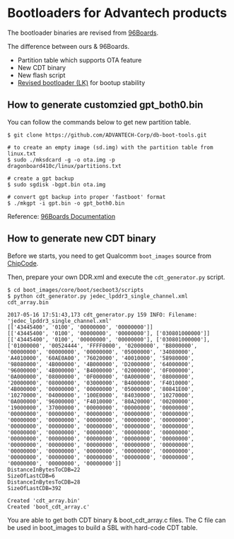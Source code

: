 # Bootloaders for Advantech products

The bootloader binaries are revised from [96Boards](https://builds.96boards.org/releases/dragonboard410c/linaro/rescue/16.09/).

The difference between ours & 96Boards.
- Partition table which supports OTA feature
- New CDT binary
- New flash script
- [Revised bootloader (LK)](https://github.com/ADVANTECH-Corp/lk/tree/release/LA.BR.1.2.7-03810-8x16.0) for bootup stability

## How to generate customzied gpt_both0.bin

You can follow the commands below to get new partition table.

```
$ git clone https://github.com/ADVANTECH-Corp/db-boot-tools.git

# to create an empty image (sd.img) with the partition table from linux.txt
$ sudo ./mksdcard -g -o ota.img -p dragonboard410c/linux/partitions.txt

# create a gpt backup
$ sudo sgdisk -bgpt.bin ota.img

# convert gpt backup into proper 'fastboot' format
$ ./mkgpt -i gpt.bin -o gpt_both0.bin
```

Reference: [96Boards Documentation](https://github.com/96boards/documentation/blob/master/ConsumerEdition/DragonBoard-410c/Guides/GPT.md#create-gpt_both0bin)

## How to generate new CDT binary

Before we starts, you need to get Qualcomm `boot_images` source from [ChipCode](https://chipcode.qti.qualcomm.com).

Then, prepare your own DDR.xml and execute the `cdt_generator.py` script.

```
$ cd boot_images/core/boot/secboot3/scripts
$ python cdt_generator.py jedec_lpddr3_single_channel.xml cdt_array.bin

2017-05-16 17:51:43,173 cdt_generator.py 159 INFO: Filename: 'jedec_lpddr3_single_channel.xml'
[['43445400', '0100', '00000000', '00000000']]
[['43445400', '0100', '00000000', '00000000'], ['030801000000']]
[['43445400', '0100', '00000000', '00000000'], ['030801000000'], ['01000000', '00524444', 'FFFF0000', '02000000', 'B8000000', '00000000', '00000000', '00000000', '05000000', '34080000', 'A4010000', '60AE0A00', '76020000', '40010000', '58980000', '98080000', '4B000000', '4B000000', 'D2000000', '64000000', '96000000', '4B000000', 'B4000000', '02000000', '0F000000', '0A000000', '08000000', '0F000000', '0A000000', '08000000', '20000000', '08000000', '03000000', 'B4000000', 'F4010000', '4B000000', '00000000', '00000000', '05000000', '80841E00', '10270000', '04000000', '100E0000', '84030000', '10270000', '0A000000', '96000000', 'F4010000', '80A20000', '00200000', '19000000', '37000000', '00000000', '00000000', '00000000', '00000000', '00000000', '00000000', '00000000', '00000000', '00000000', '00000000', '00000000', '00000000', '00000000', '00000000', '00000000', '00000000', '00000000', '00000000', '00000000', '00000000', '00000000', '00000000', '00000000', '00000000', '00000000', '00000000', '00000000', '00000000', '00000000', '00000000', '00000000', '00000000', '00000000', '00000000', '00000000', '00000000', '00000000', '00000000', '00000000', '00000000', '00000000', '00000000', '00000000', '00000000', '00000000', '00000000']]
DistanceInBytesToCDB=22
SizeOfLastCDB=6
DistanceInBytesToCDB=28
SizeOfLastCDB=392

Created 'cdt_array.bin'
Created 'boot_cdt_array.c'
```

You are able to get both CDT binary & boot_cdt_array.c files.
The C file can be used in boot_images to build a SBL with hard-code CDT table.
